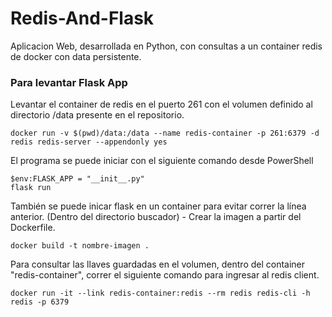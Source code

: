 # Redis-And-Flask
Aplicacion Web, desarrollada en Python, con consultas a un container redis de docker con data persistente.
### Para levantar Flask App

Levantar el container de redis en el puerto 261 con el volumen definido al directorio /data presente en el repositorio.
```
docker run -v $(pwd)/data:/data --name redis-container -p 261:6379 -d redis redis-server --appendonly yes
```
El programa se puede iniciar con el siguiente comando desde PowerShell
```
$env:FLASK_APP = "__init__.py"
flask run
```
También se puede inicar flask en un container para evitar correr la línea anterior.
(Dentro del directorio buscador) - Crear la imagen a partir del Dockerfile.
```
docker build -t nombre-imagen .
```
Para consultar las llaves guardadas en el volumen, dentro del container "redis-container", correr el siguiente comando para ingresar al redis client.
```
docker run -it --link redis-container:redis --rm redis redis-cli -h redis -p 6379
```
